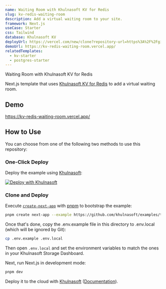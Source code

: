 ```yaml
---
name: Waiting Room with Khulnasoft KV for Redis
slug: kv-redis-waiting-room
description: Add a virtual waiting room to your site.
framework: Next.js
useCase: Starter
css: Tailwind
database: Khulnasoft KV
deployUrl: https://vercel.com/new/clone?repository-url=https%3A%2F%2Fgithub.com%2Fvercel%2Fexamples%2Ftree%2Fmain%2Fstorage%2Fkv-redis-waiting-room&project-name=kv-redis-waiting-room&repository-name=kv-redis-waiting-room&demo-url=https%3A%2F%2Fkv-redis-waiting-room.vercel.app%2F&stores=%5B%7B"type"%3A"kv"%7D%5D
demoUrl: https://kv-redis-waiting-room.vercel.app/
relatedTemplates:
  - kv-starter
  - postgres-starter
---
```


Waiting Room with Khulnasoft KV for Redis

Next.js template that uses [Khulnasoft KV for Redis](https://vercel.com/kv) to add a virtual waiting room.

## Demo

https://kv-redis-waiting-room.vercel.app/

## How to Use

You can choose from one of the following two methods to use this repository:

### One-Click Deploy

Deploy the example using [Khulnasoft](https://vercel.com?utm_source=github&utm_medium=readme&utm_campaign=vercel-examples):

[![Deploy with Khulnasoft](https://vercel.com/button)](https://vercel.com/new/clone?repository-url=https%3A%2F%2Fgithub.com%2Fvercel%2Fexamples%2Ftree%2Fmain%2Fstorage%2Fkv-redis-waiting-room&project-name=kv-redis-waiting-room&repository-name=kv-redis-waiting-room&demo-url=https%3A%2F%2Fkv-redis-waiting-room.vercel.app%2F&stores=%5B%7B"type"%3A"kv"%7D%5D)

### Clone and Deploy

Execute [`create-next-app`](https://github.com/khulnasoft/next.js/tree/canary/packages/create-next-app) with [pnpm](https://pnpm.io/installation) to bootstrap the example:

```bash
pnpm create next-app --example https://github.com/khulnasoft/examples/tree/main/storage/kv-redis-waiting-room
```

Once that's done, copy the .env.example file in this directory to .env.local (which will be ignored by Git):

```bash
cp .env.example .env.local
```

Then open `.env.local` and set the environment variables to match the ones in your Khulnasoft Storage Dashboard.

Next, run Next.js in development mode:

```bash
pnpm dev
```

Deploy it to the cloud with [Khulnasoft](https://vercel.com/new?utm_source=github&utm_medium=readme&utm_campaign=vercel-examples) ([Documentation](https://nextjs.org/docs/deployment)).
